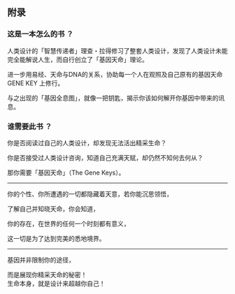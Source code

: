## 附录

### 这是一本怎么的书 ？

人类设计的「智慧传递者」理查・拉得修习了整套人类设计，发现了人类设计未能完全能解说人生，而自行创立了「基因天命」理论。

进一步用易经、天命与DNA的关系，协助每一个人在观照及自己原有的基因天命 GENE KEY 上修行。

与之出现的「基因全息图」，就像一把钥匙，揭示你该如何解开你基因中带来的讯息。

### 谁需要此书 ？

你是否阅读过自己的⼈类设计，却发现无法活出精采生命？

你是否接受过人类设计咨询，知道自己充满天赋，却仍然不知何去何从？

那你需要「基因天命」（The Gene Keys）。

<hr />

你的个性、你所遭遇的一切都隐藏着天意，若你能沉思领悟，

了解自己并知晓天命，你会知道，

你的存在，在世界的任何一个时刻都有意义，

这一切是为了达到完美的悉地境界。

<hr />

基因并非限制你的途径，

而是展现你精采天命的秘密！<br />
生命本身，就是设计来超越你自己！

